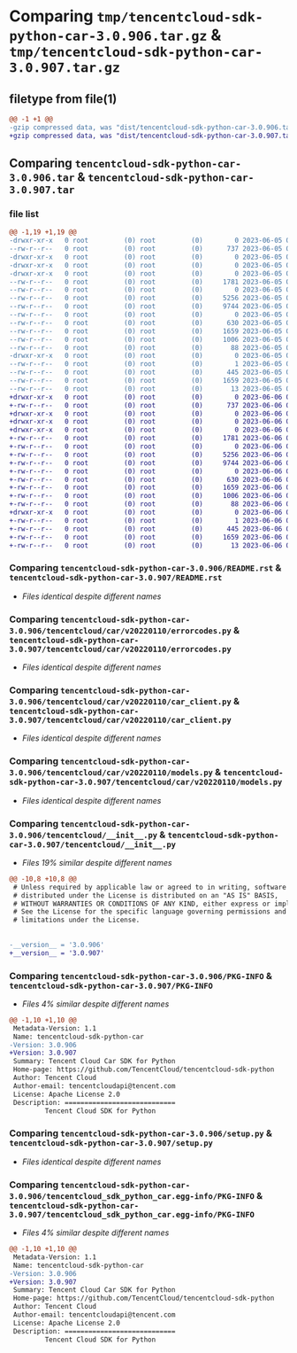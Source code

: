 # Comparing `tmp/tencentcloud-sdk-python-car-3.0.906.tar.gz` & `tmp/tencentcloud-sdk-python-car-3.0.907.tar.gz`

## filetype from file(1)

```diff
@@ -1 +1 @@
-gzip compressed data, was "dist/tencentcloud-sdk-python-car-3.0.906.tar", last modified: Mon Jun  5 00:28:39 2023, max compression
+gzip compressed data, was "dist/tencentcloud-sdk-python-car-3.0.907.tar", last modified: Tue Jun  6 02:20:32 2023, max compression
```

## Comparing `tencentcloud-sdk-python-car-3.0.906.tar` & `tencentcloud-sdk-python-car-3.0.907.tar`

### file list

```diff
@@ -1,19 +1,19 @@
-drwxr-xr-x   0 root         (0) root         (0)        0 2023-06-05 00:28:39.000000 tencentcloud-sdk-python-car-3.0.906/
--rw-r--r--   0 root         (0) root         (0)      737 2023-06-05 00:28:39.000000 tencentcloud-sdk-python-car-3.0.906/README.rst
-drwxr-xr-x   0 root         (0) root         (0)        0 2023-06-05 00:28:39.000000 tencentcloud-sdk-python-car-3.0.906/tencentcloud/
-drwxr-xr-x   0 root         (0) root         (0)        0 2023-06-05 00:28:39.000000 tencentcloud-sdk-python-car-3.0.906/tencentcloud/car/
-drwxr-xr-x   0 root         (0) root         (0)        0 2023-06-05 00:28:39.000000 tencentcloud-sdk-python-car-3.0.906/tencentcloud/car/v20220110/
--rw-r--r--   0 root         (0) root         (0)     1781 2023-06-05 00:28:39.000000 tencentcloud-sdk-python-car-3.0.906/tencentcloud/car/v20220110/errorcodes.py
--rw-r--r--   0 root         (0) root         (0)        0 2023-06-05 00:28:39.000000 tencentcloud-sdk-python-car-3.0.906/tencentcloud/car/v20220110/__init__.py
--rw-r--r--   0 root         (0) root         (0)     5256 2023-06-05 00:28:39.000000 tencentcloud-sdk-python-car-3.0.906/tencentcloud/car/v20220110/car_client.py
--rw-r--r--   0 root         (0) root         (0)     9744 2023-06-05 00:28:39.000000 tencentcloud-sdk-python-car-3.0.906/tencentcloud/car/v20220110/models.py
--rw-r--r--   0 root         (0) root         (0)        0 2023-06-05 00:28:39.000000 tencentcloud-sdk-python-car-3.0.906/tencentcloud/car/__init__.py
--rw-r--r--   0 root         (0) root         (0)      630 2023-06-05 00:28:39.000000 tencentcloud-sdk-python-car-3.0.906/tencentcloud/__init__.py
--rw-r--r--   0 root         (0) root         (0)     1659 2023-06-05 00:28:39.000000 tencentcloud-sdk-python-car-3.0.906/PKG-INFO
--rw-r--r--   0 root         (0) root         (0)     1006 2023-06-05 00:28:39.000000 tencentcloud-sdk-python-car-3.0.906/setup.py
--rw-r--r--   0 root         (0) root         (0)       88 2023-06-05 00:28:39.000000 tencentcloud-sdk-python-car-3.0.906/setup.cfg
-drwxr-xr-x   0 root         (0) root         (0)        0 2023-06-05 00:28:39.000000 tencentcloud-sdk-python-car-3.0.906/tencentcloud_sdk_python_car.egg-info/
--rw-r--r--   0 root         (0) root         (0)        1 2023-06-05 00:28:39.000000 tencentcloud-sdk-python-car-3.0.906/tencentcloud_sdk_python_car.egg-info/dependency_links.txt
--rw-r--r--   0 root         (0) root         (0)      445 2023-06-05 00:28:39.000000 tencentcloud-sdk-python-car-3.0.906/tencentcloud_sdk_python_car.egg-info/SOURCES.txt
--rw-r--r--   0 root         (0) root         (0)     1659 2023-06-05 00:28:39.000000 tencentcloud-sdk-python-car-3.0.906/tencentcloud_sdk_python_car.egg-info/PKG-INFO
--rw-r--r--   0 root         (0) root         (0)       13 2023-06-05 00:28:39.000000 tencentcloud-sdk-python-car-3.0.906/tencentcloud_sdk_python_car.egg-info/top_level.txt
+drwxr-xr-x   0 root         (0) root         (0)        0 2023-06-06 02:20:32.000000 tencentcloud-sdk-python-car-3.0.907/
+-rw-r--r--   0 root         (0) root         (0)      737 2023-06-06 02:20:32.000000 tencentcloud-sdk-python-car-3.0.907/README.rst
+drwxr-xr-x   0 root         (0) root         (0)        0 2023-06-06 02:20:32.000000 tencentcloud-sdk-python-car-3.0.907/tencentcloud/
+drwxr-xr-x   0 root         (0) root         (0)        0 2023-06-06 02:20:32.000000 tencentcloud-sdk-python-car-3.0.907/tencentcloud/car/
+drwxr-xr-x   0 root         (0) root         (0)        0 2023-06-06 02:20:32.000000 tencentcloud-sdk-python-car-3.0.907/tencentcloud/car/v20220110/
+-rw-r--r--   0 root         (0) root         (0)     1781 2023-06-06 02:20:32.000000 tencentcloud-sdk-python-car-3.0.907/tencentcloud/car/v20220110/errorcodes.py
+-rw-r--r--   0 root         (0) root         (0)        0 2023-06-06 02:20:32.000000 tencentcloud-sdk-python-car-3.0.907/tencentcloud/car/v20220110/__init__.py
+-rw-r--r--   0 root         (0) root         (0)     5256 2023-06-06 02:20:32.000000 tencentcloud-sdk-python-car-3.0.907/tencentcloud/car/v20220110/car_client.py
+-rw-r--r--   0 root         (0) root         (0)     9744 2023-06-06 02:20:32.000000 tencentcloud-sdk-python-car-3.0.907/tencentcloud/car/v20220110/models.py
+-rw-r--r--   0 root         (0) root         (0)        0 2023-06-06 02:20:32.000000 tencentcloud-sdk-python-car-3.0.907/tencentcloud/car/__init__.py
+-rw-r--r--   0 root         (0) root         (0)      630 2023-06-06 02:20:32.000000 tencentcloud-sdk-python-car-3.0.907/tencentcloud/__init__.py
+-rw-r--r--   0 root         (0) root         (0)     1659 2023-06-06 02:20:32.000000 tencentcloud-sdk-python-car-3.0.907/PKG-INFO
+-rw-r--r--   0 root         (0) root         (0)     1006 2023-06-06 02:20:32.000000 tencentcloud-sdk-python-car-3.0.907/setup.py
+-rw-r--r--   0 root         (0) root         (0)       88 2023-06-06 02:20:32.000000 tencentcloud-sdk-python-car-3.0.907/setup.cfg
+drwxr-xr-x   0 root         (0) root         (0)        0 2023-06-06 02:20:32.000000 tencentcloud-sdk-python-car-3.0.907/tencentcloud_sdk_python_car.egg-info/
+-rw-r--r--   0 root         (0) root         (0)        1 2023-06-06 02:20:32.000000 tencentcloud-sdk-python-car-3.0.907/tencentcloud_sdk_python_car.egg-info/dependency_links.txt
+-rw-r--r--   0 root         (0) root         (0)      445 2023-06-06 02:20:32.000000 tencentcloud-sdk-python-car-3.0.907/tencentcloud_sdk_python_car.egg-info/SOURCES.txt
+-rw-r--r--   0 root         (0) root         (0)     1659 2023-06-06 02:20:32.000000 tencentcloud-sdk-python-car-3.0.907/tencentcloud_sdk_python_car.egg-info/PKG-INFO
+-rw-r--r--   0 root         (0) root         (0)       13 2023-06-06 02:20:32.000000 tencentcloud-sdk-python-car-3.0.907/tencentcloud_sdk_python_car.egg-info/top_level.txt
```

### Comparing `tencentcloud-sdk-python-car-3.0.906/README.rst` & `tencentcloud-sdk-python-car-3.0.907/README.rst`

 * *Files identical despite different names*

### Comparing `tencentcloud-sdk-python-car-3.0.906/tencentcloud/car/v20220110/errorcodes.py` & `tencentcloud-sdk-python-car-3.0.907/tencentcloud/car/v20220110/errorcodes.py`

 * *Files identical despite different names*

### Comparing `tencentcloud-sdk-python-car-3.0.906/tencentcloud/car/v20220110/car_client.py` & `tencentcloud-sdk-python-car-3.0.907/tencentcloud/car/v20220110/car_client.py`

 * *Files identical despite different names*

### Comparing `tencentcloud-sdk-python-car-3.0.906/tencentcloud/car/v20220110/models.py` & `tencentcloud-sdk-python-car-3.0.907/tencentcloud/car/v20220110/models.py`

 * *Files identical despite different names*

### Comparing `tencentcloud-sdk-python-car-3.0.906/tencentcloud/__init__.py` & `tencentcloud-sdk-python-car-3.0.907/tencentcloud/__init__.py`

 * *Files 19% similar despite different names*

```diff
@@ -10,8 +10,8 @@
 # Unless required by applicable law or agreed to in writing, software
 # distributed under the License is distributed on an "AS IS" BASIS,
 # WITHOUT WARRANTIES OR CONDITIONS OF ANY KIND, either express or implied.
 # See the License for the specific language governing permissions and
 # limitations under the License.
 
 
-__version__ = '3.0.906'
+__version__ = '3.0.907'
```

### Comparing `tencentcloud-sdk-python-car-3.0.906/PKG-INFO` & `tencentcloud-sdk-python-car-3.0.907/PKG-INFO`

 * *Files 4% similar despite different names*

```diff
@@ -1,10 +1,10 @@
 Metadata-Version: 1.1
 Name: tencentcloud-sdk-python-car
-Version: 3.0.906
+Version: 3.0.907
 Summary: Tencent Cloud Car SDK for Python
 Home-page: https://github.com/TencentCloud/tencentcloud-sdk-python
 Author: Tencent Cloud
 Author-email: tencentcloudapi@tencent.com
 License: Apache License 2.0
 Description: ============================
         Tencent Cloud SDK for Python
```

### Comparing `tencentcloud-sdk-python-car-3.0.906/setup.py` & `tencentcloud-sdk-python-car-3.0.907/setup.py`

 * *Files identical despite different names*

### Comparing `tencentcloud-sdk-python-car-3.0.906/tencentcloud_sdk_python_car.egg-info/PKG-INFO` & `tencentcloud-sdk-python-car-3.0.907/tencentcloud_sdk_python_car.egg-info/PKG-INFO`

 * *Files 4% similar despite different names*

```diff
@@ -1,10 +1,10 @@
 Metadata-Version: 1.1
 Name: tencentcloud-sdk-python-car
-Version: 3.0.906
+Version: 3.0.907
 Summary: Tencent Cloud Car SDK for Python
 Home-page: https://github.com/TencentCloud/tencentcloud-sdk-python
 Author: Tencent Cloud
 Author-email: tencentcloudapi@tencent.com
 License: Apache License 2.0
 Description: ============================
         Tencent Cloud SDK for Python
```

